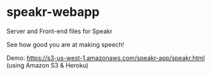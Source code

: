 # speakr-webapp

Server and Front-end files for Speakr

See how good you are at making speech!

Demo: https://s3-us-west-1.amazonaws.com/speakr-app/speakr.html (using Amazon S3 & Heroku)
